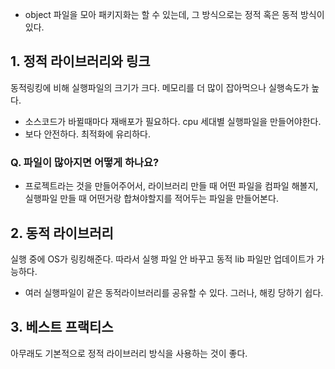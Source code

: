 - object 파일을 모아 패키지화는 할 수 있는데, 그 방식으로는 정적 혹은 동적 방식이 있다. 
## 1. 정적 라이브러리와 링크
동적링킹에 비해 실행파일의 크기가 크다.
메모리를 더 많이 잡아먹으나 실행속도가 높다. 
- 소스코드가 바뀔때마다 재배포가 필요하다. cpu 세대별 실행파일을 만들어야한다. 
- 보다 안전하다. 최적화에 유리하다.

### Q. 파일이 많아지면 어떻게 하나요? 
- 프로젝트라는 것을 만들어주어서, 라이브러리 만들 때 어떤 파일을 컴파일 해볼지, 실행파일 만들 때 어떤거랑 합쳐야할지를 적어두는 파일을 만들어본다.

## 2. 동적 라이브러리
실행 중에 OS가 링킹해준다. 따라서 실행 파일 안 바꾸고 동적 lib 파일만 업데이트가 가능하다. 
- 여러 실행파일이 같은 동적라이브러리를 공유할 수 있다. 
그러나, 해킹 당하기 쉽다. 


## 3. 베스트 프랙티스
아무래도 기본적으로 정적 라이브러리 방식을 사용하는 것이 좋다.

